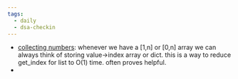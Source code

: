 ```yaml
---
tags:
  - daily
  - dsa-checkin
---
```

- [collecting numbers](https://cses.fi/problemset/task/2216): whenever we have a \[1,n\] or \[0,n\] array we can always think of storing value->index array or dict. this is a way to reduce get_index for list to O(1) time. often proves helpful.
- 
